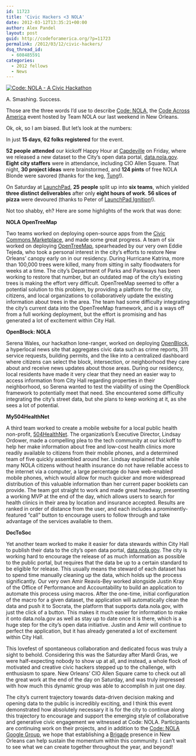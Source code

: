 ```yaml
---
id: 11723
title: 'Civic Hackers <3 NOLA'
date: 2012-03-12T13:35:21+00:00
author: Alex Pandel
layout: post
guid: http://codeforamerica.org/?p=11723
permalink: /2012/03/12/civic-hackers/
dsq_thread_id:
  - 608485591
categories:
  - 2012 fellows
  - News
---
```

[<img class="alignleft size-full wp-image-11762" title="Code: NOLA - A Civic Hackathon" src="http://codeforamerica.org/wp-content/uploads/2012/03/IMG_3945b1.jpg" alt="Code: NOLA - A Civic Hackathon" />](http://codeforamerica.org/wp-content/uploads/2012/03/IMG_3945b1.jpg)

A. Smashing. Success.

Those are the three words I&#8217;d use to describe [Code: NOLA](http://codenola.eventbrite.com/), the [Code Across America](http://codeforamerica.org/code-across-america/) event hosted by Team NOLA our last weekend in New Orleans.

Ok, ok, so I am biased. But let&#8217;s look at the numbers:

In just **15 days**, **62 folks registered** for the event.

**52 people** **attended** our kickoff Happy Hour at [Capdeville](http://www.capdevillenola.com/) on Friday, where we released a new dataset to the City&#8217;s open data portal, [data.nola.gov](http://data.nola.gov/). **Eight** **city staffers** were in attendance, including CIO Allen Square. That night, **30 project ideas** were brainstormed, and **124 pints** of free NOLA Blonde were savored (thanks for the keg, [Tung](http://tung.ly/)!).

On Saturday at [LaunchPad](http://launchpadnola.com/), **25** **people** split up into **six teams**, which yielded **three distinct deliverables** after only **eight hours of work**. **56 slices of pizza** were devoured (thanks to Peter of [LaunchPad Ignition](http://launchpadignition.com/)!).

Not too shabby, eh? Here are some highlights of the work that was done:

**NOLA OpenTreeMap**
  
Two teams worked on deploying open-source apps from the [Civic Commons Marketplace](http://marketplace.civiccommons.org/), and made some great progress. A team of six worked on deploying [OpenTreeMap](http://marketplace.civiccommons.org/apps/opentreemap), spearheaded by our very own Eddie Tejeda, who took a personal interest in the city&#8217;s efforts to restore New Orleans&#8217; canopy early on in our residency. During Hurricane Katrina, more than 100,000 trees were killed, many from sitting in salty floodwaters for weeks at a time. The city&#8217;s Department of Parks and Parkways has been working to restore that number, but an outdated map of the city&#8217;s existing trees is making the effort very difficult. OpenTreeMap seemed to offer a potential solution to this problem, by providing a platform for the city, citizens, and local organizations to collaboratively update the existing information about trees in the area. The team had some difficulty integrating the city&#8217;s current data into the OpenTreeMap framework, and is a ways off from a full working deployment, but the effort is promising and has generated a lot of excitement within City Hall.

**OpenBlock: NOLA**
  
Serena Wales, our hackathon lone-ranger, worked on deploying [OpenBlock](http://marketplace.civiccommons.org/apps/openblock), a hyperlocal news site that aggregates civic data such as crime reports, 311 service requests, building permits, and the like into a centralized dashboard where citizens can select the block, intersection, or neighborhood they care about and receive news updates about those areas. During our residency, local residents have made it very clear that they need an easier way to access information from City Hall regarding properties in their neighborhood, so Serena wanted to test the viability of using the OpenBlock framework to potentially meet that need. She encountered some difficulty integrating the city&#8217;s street data, but she plans to keep working at it, as she sees a lot of potential.

**My504HealthNet**
  
A third team worked to create a mobile website for a local public health non-profit, [504HealthNet](http://www.504healthnet.org/). The organization&#8217;s Executive Director, Lindsay Ordower, made a compelling plea to the tech community at our kickoff to help her make information about free and low-cost health clinics more readily available to citizens from their mobile phones, and a determined team of five quickly assembled around her. Lindsay explained that while many NOLA citizens without health insurance do not have reliable access to the internet via a computer, a large percentage do have web-enabled mobile phones, which would allow for much quicker and more widespread distribution of this valuable information than her current paper booklets can provide. The team got straight to work and made great headway, presenting a working MVP at the end of the day, which allows users to search for health clinics in their area by location and insurance accepted. Results are ranked in order of distance from the user, and each includes a prominently-featured &#8220;call&#8221; button to encourage users to follow through and take advantage of the services available to them.

**DocToSoc**
  
Yet another team worked to make it easier for data stewards within City Hall to publish their data to the city&#8217;s open data portal, [data.nola.gov](http://data.nola.gov/). The city is working hard to encourage the release of as much information as possible to the public portal, but requires that the data be up to a certain standard to be eligible for release. This usually means the steward of each dataset has to spend time manually cleaning up the data, which holds up the process significantly. Our very own Amir Reavis-Bey worked alongside Justin Kray of the Office of Performance and Accountability to build an application to automate this process using macros. After the one-time, initial configuration of the macro for a given dataset, the application will automatically clean the data and push it to Socrata, the platform that supports data.nola.gov, with just the click of a button. This makes it much easier for information to make it onto data.nola.gov as well as stay up to date once it is there, which is a huge step for the city&#8217;s open data initiative. Justin and Amir will continue to perfect the application, but it has already generated a lot of excitement within City Hall.

This lovefest of spontaneous collaboration and dedicated focus was truly a sight to behold. Considering this was the Saturday after Mardi Gras, we were half-expecting nobody to show up at all, and instead, a whole flock of motivated and creative civic hackers stepped up to the challenge, with enthusiasm to spare. New Orleans&#8217; CIO Allen Square came to check out all the great work at the end of the day on Saturday, and was truly impressed with how much this dynamic group was able to accomplish in just one day.

The city&#8217;s current trajectory towards data-driven decision making and opening data to the public is incredibly exciting, and I think this event demonstrated how absolutely necessary it is for the city to continue along this trajectory to encourage and support the emerging style of collaborative and generative civic engagement we witnessed at Code: NOLA. Participants are continuing work on their projects, and in addition to the [Code: NOLA Google Group](http://groups.google.com/group/codenola?hl=en), we hope that establishing a [Brigade](http://www.codeforamerica.org/brigade) presence in New Orleans can help sustain the momentum within this community. I can&#8217;t wait to see what we can create together throughout the year, and beyond!